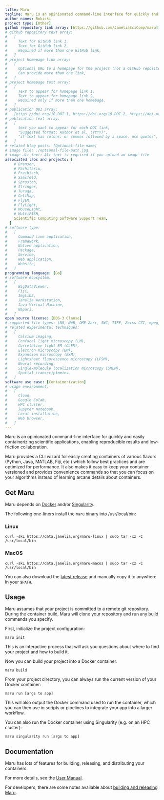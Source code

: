 ```yaml
---
title: Maru
tagline: Maru is an opinionated command-line interface for quickly and easily containerizing scientific applications.
author names: Rokicki
project type: [Other]
github repository link array: [https://github.com/JaneliaSciComp/maru]
# github repository text array:
#   [
#     Text for GitHub link 1,
#     Text for GitHub link 2,
#     Required if more than one GitHub link,
#   ]
# project homepage link array:
#   [
#     Optional URL to a homepage for the project (not a GitHub repository),
#     Can provide more than one link,
#   ]
# project homepage text array:
#   [
#     Text to appear for homepage link 1,
#     Text to appear for homepage link 2,
#     Required only if more than one homepage,
#   ]
# publication DOI array:
#   [https://doi.org/10.DOI.1, https://doi.org/10.DOI.2, https://doi.org/10.DOI.n]
# publication text array:
#   [
#     text you want to appear for each DOI link,
#     "Suggested format: Author et al. (YYYY)",
#     "if text has colons: or commas followed by a space, use quotes",
#   ]
# related blog posts: [Optional-file-name]
# image file: ./optional-file-path.jpg
# image alt text: Alt text is required if you upload an image file
associated labs and projects: [
    # Branson,
    # Pachitariu,
    # Preibisch,
    # Saalfeld,
    # Spruston,
    # Stringer,
    # Turaga,
    # CellMap,
    # FlyEM,
    # FlyLight,
    # MouseLight,
    # MultiFISH,
    Scientific Computing Software Support Team,
  ]
# software type:
#   [
#     Command line application,
#     Framework,
#     Native application,
#     Package,
#     Service,
#     Web application,
#     Website,
#   ]
programming language: [Go]
# software ecosystem:
#   [
#     BigDataViewer,
#     Fiji,
#     ImgLib2,
#     Janelia Workstation,
#     Java Virtual Machine,
#     Napari,
#   ]
open source license: [BDS-3 Clause]
# supported file types: [N5, NWB, OME-Zarr, SWC, TIFF, Zeiss CZI, mpeg, avi]
# related experimental techniques:
#   [
#     Calcium imaging,
#     Confocal light microscopy (LM),
#     Correlative light EM (CLEM),
#     Electron microscopy (EM),
#     Expansion microscopy (ExM),
#     Lightsheet fluorescence microscopy (LFSM),
#     Neural recording,
#     Single-molecule localization microscopy (SMLM),
#     Spatial transcriptomics,
#   ]
software use case: [Containerization]
# usage environment:
#   [
#     Cloud,
#     Google Colab,
#     HPC cluster,
#     Jupyter notebook,
#     Local installation,
#     Web browser,
#   ]
---
```


Maru is an opinionated command-line interface for quickly and easily containerizing scientific applications, enabling reproducible results and low-friction collaboration.

Maru provides a CLI wizard for easily creating containers of various flavors (Python, Java, MATLAB, Fiji, etc.) which follow best practices and are optimized for performance. It also makes it easy to keep your container versioned and provides convenience commands so that you can focus on your algorithms instead of learning arcane details about containers.

## Get Maru

Maru depends on [Docker](https://docs.docker.com/get-docker/) and/or [Singularity](https://github.com/hpcng/singularity).

The following one-liners install the `maru` binary into /usr/local/bin:

### Linux

```
curl -skL https://data.janelia.org/maru-linux | sudo tar -xz -C /usr/local/bin
```

### MacOS

```
curl -skL https://data.janelia.org/maru-macos | sudo tar -xz -C /usr/local/bin
```

You can also download the [latest release](https://github.com/JaneliaSciComp/maru/releases/latest) and manually copy it to anywhere in your `$PATH`.

## Usage

Maru assumes that your project is committed to a remote git repository. During the container build, Maru will clone your repository and run any build commands you specify.

First, initialize the project configuration:

```
maru init
```

This is an interactive process that will ask you questions about where to find your project and how to build it.

Now you can build your project into a Docker container:

```
maru build
```

From your project directory, you can always run the current version of your Docker container:

```
maru run [args to app]
```

This will also output the Docker command used to run the container, which you can then use in scripts or pipelines to integrate your app into a larger workflow.

You can also run the Docker container using Singularity (e.g. on an HPC cluster):

```
maru singularity run [args to app]
```

## Documentation

Maru has lots of features for building, releasing, and distributing your containers.

For more details, see the [User Manual](docs/UserManual.md).

For developers, there are some notes available about [building and releasing Maru](docs/Development.md).
